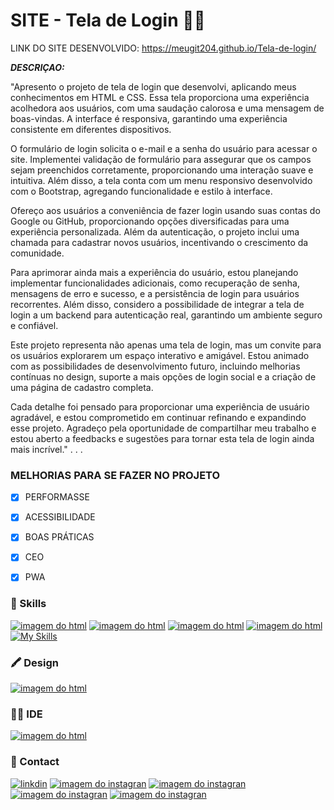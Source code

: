# SITE - Tela de Login 👨‍💻
LINK DO SITE DESENVOLVIDO: https://meugit204.github.io/Tela-de-login/

***DESCRIÇAO:***

"Apresento o projeto de tela de login que desenvolvi, aplicando meus conhecimentos em HTML e CSS. Essa tela proporciona uma experiência acolhedora aos usuários, com uma saudação calorosa e uma mensagem de boas-vindas. A interface é responsiva, garantindo uma experiência consistente em diferentes dispositivos.

O formulário de login solicita o e-mail e a senha do usuário para acessar o site. Implementei validação de formulário para assegurar que os campos sejam preenchidos corretamente, proporcionando uma interação suave e intuitiva. Além disso, a tela conta com um menu responsivo desenvolvido com o Bootstrap, agregando funcionalidade e estilo à interface.

Ofereço aos usuários a conveniência de fazer login usando suas contas do Google ou GitHub, proporcionando opções diversificadas para uma experiência personalizada. Além da autenticação, o projeto inclui uma chamada para cadastrar novos usuários, incentivando o crescimento da comunidade.

Para aprimorar ainda mais a experiência do usuário, estou planejando implementar funcionalidades adicionais, como recuperação de senha, mensagens de erro e sucesso, e a persistência de login para usuários recorrentes. Além disso, considero a possibilidade de integrar a tela de login a um backend para autenticação real, garantindo um ambiente seguro e confiável.

Este projeto representa não apenas uma tela de login, mas um convite para os usuários explorarem um espaço interativo e amigável. Estou animado com as possibilidades de desenvolvimento futuro, incluindo melhorias contínuas no design, suporte a mais opções de login social e a criação de uma página de cadastro completa.

Cada detalhe foi pensado para proporcionar uma experiência de usuário agradável, e estou comprometido em continuar refinando e expandindo esse projeto. Agradeço pela oportunidade de compartilhar meu trabalho e estou aberto a feedbacks e sugestões para tornar esta tela de login ainda mais incrível."
 .
 .
 .
 ### MELHORIAS PARA SE FAZER NO PROJETO
 - [x] PERFORMASSE
 - [x] ACESSIBILIDADE
 - [x] BOAS PRÁTICAS
 - [x] CEO
 - [x] PWA


### 🚀 Skills

[![imagem do html](https://img.shields.io/badge/HTML-239120?style=for-the-badge&logo=html5&logoColor=white)](#)
[![imagem do html](https://img.shields.io/badge/CSS-239120?&style=for-the-badge&logo=css3&logoColor=white)](#)
[![imagem do html](https://img.shields.io/badge/GIT-E44C30?style=for-the-badge&logo=git&logoColor=white)](#)
[![imagem do html](https://img.shields.io/badge/JavaScript-F7DF1E?style=for-the-badge&logo=javascript&logoColor=black)](#)
[![My Skills](https://skillicons.dev/icons?i=js,html,css,wasm)](https://skillicons.dev)

### 🖍 Design

[![imagem do html](https://img.shields.io/badge/Figma-F24E1E?style=for-the-badge&logo=figma&logoColor=white)](#)


### 👩‍💻 IDE

[![imagem do html](https://img.shields.io/badge/Visual_Studio_Code-0078D4?style=for-the-badge&logo=visual%20studio%20code&logoColor=white)](#)

### 📱 Contact

  [![linkdin](https://img.shields.io/badge/LinkedIn-0077B5?style=for-the-badge&logo=linkedin&logoColor=white)](https://www.linkedin.com/in/ricardo-vieira-penha/)
[![imagem do instagran](https://img.shields.io/badge/Instagram-E4405F?style=for-the-badge&logo=instagram&logoColor=white)](https://www.instagram.com/kadu_vieira_rv/)
[![imagem do instagran](https://img.shields.io/badge/Gmail-D14836?style=for-the-badge&logo=gmail&logoColor=white)](<mailto:ricardo.dev.of@gmail.com>)
[![imagem do instagran](https://img.shields.io/badge/WhatsApp-25D366?style=for-the-badge&logo=whatsapp&logoColor=white)](https://wa.me/5598984178259)
[![imagem do instagran](https://img.shields.io/badge/website-000000?style=for-the-badge&logo=About.me&logoColor=white)](#)

